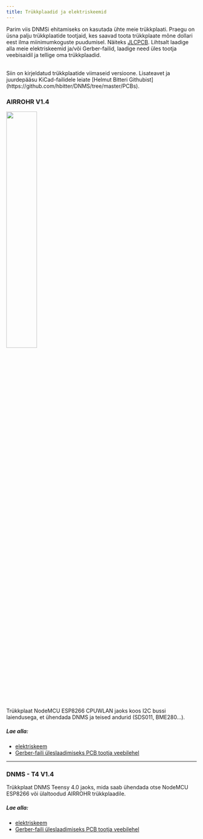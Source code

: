```yaml
---
title: Trükkplaadid ja elektriskeemid
---
```


Parim viis DNMSi ehitamiseks on kasutada ühte meie trükkplaati.
Praegu on üsna palju trükkplaatide tootjaid, kes saavad toota trükkplaate mõne dollari eest ilma miinimumkoguste puudumisel. Näiteks [JLCPCB](https://jlcpcb.com/).
Lihtsalt laadige alla meie elektriskeemid ja/või Gerber-failid, laadige need üles tootja veebisaidil ja tellige oma trükkplaadid.

<br>
Siin on kirjeldatud trükkplaatide viimaseid versioone. Lisateavet ja juurdepääsu KiCad-failidele leiate [Helmut Bitteri Githubist](https://github.com/hbitter/DNMS/tree/master/PCBs).

### AIRROHR V1.4
<img src="../docs/dnms/airrohr-PCB.jpg" style="display: block; width:40%;margin: 1em 0" loading="lazy"/>
Trükkplaat NodeMCU ESP8266 CPUWLAN jaoks koos I2C bussi laiendusega, et ühendada DNMS ja teised andurid (SDS011, BME280...).


##### Lae alla:
* [elektriskeem](..docsdnmsairrohr-PCB-circuit-diagram.pdf)
* [Gerber-faili üleslaadimiseks PCB tootja veebilehel](../docs/dnms/airrohr-PCB-circuit-diagram-gerber.zip)

---

### DNMS - T4 V1.4
Trükkplaat DNMS Teensy 4.0 jaoks, mida saab ühendada otse NodeMCU ESP8266 või ülaltoodud AIRROHR trükkplaadile.


##### Lae alla:
* [elektriskeem](..docsdnmsdnms-müra-mõõtmine-teensy-40-elektriskeem.pdf)
* [Gerber-faili üleslaadimiseks PCB tootja veebilehel](..docsdnmsdnms-noise-measuring-teensy-40-circuit-gerber.zip)

